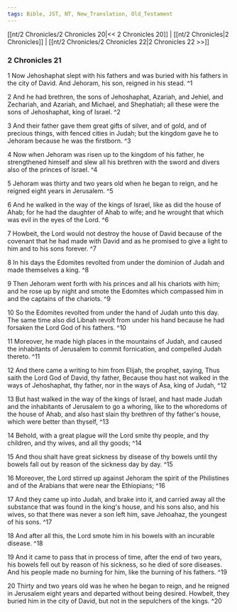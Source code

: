 ```yaml
---
tags: Bible, JST, NT, New_Translation, Old_Testament
---
```


[[nt/2 Chronicles/2 Chronicles 20|<< 2 Chronicles 20]] | [[nt/2 Chronicles|2 Chronicles]] | [[nt/2 Chronicles/2 Chronicles 22|2 Chronicles 22 >>]]

### 2 Chronicles 21

1 Now Jehoshaphat slept with his fathers and was buried with his fathers in the city of David. And Jehoram, his son, reigned in his stead.  ^1

2 And he had brethren, the sons of Jehoshaphat, Azariah, and Jehiel, and Zechariah, and Azariah, and Michael, and Shephatiah; all these were the sons of Jehoshaphat, king of Israel.  ^2

3 And their father gave them great gifts of silver, and of gold, and of precious things, with fenced cities in Judah; but the kingdom gave he to Jehoram because he was the firstborn.  ^3

4 Now when Jehoram was risen up to the kingdom of his father, he strengthened himself and slew all his brethren with the sword and divers also of the princes of Israel.  ^4

5 Jehoram was thirty and two years old when he began to reign, and he reigned eight years in Jerusalem.  ^5

6 And he walked in the way of the kings of Israel, like as did the house of Ahab; for he had the daughter of Ahab to wife; and he wrought that which was evil in the eyes of the Lord.  ^6

7 Howbeit, the Lord would not destroy the house of David because of the covenant that he had made with David and as he promised to give a light to him and to his sons forever.  ^7

8 In his days the Edomites revolted from under the dominion of Judah and made themselves a king.  ^8

9 Then Jehoram went forth with his princes and all his chariots with him; and he rose up by night and smote the Edomites which compassed him in and the captains of the chariots.  ^9

10 So the Edomites revolted from under the hand of Judah unto this day. The same time also did Libnah revolt from under his hand because he had forsaken the Lord God of his fathers.  ^10

11 Moreover, he made high places in the mountains of Judah, and caused the inhabitants of Jerusalem to commit fornication, and compelled Judah thereto.  ^11

12 And there came a writing to him from Elijah, the prophet, saying, Thus saith the Lord God of David, thy father, Because thou hast not walked in the ways of Jehoshaphat, thy father, nor in the ways of Asa, king of Judah,  ^12

13 But hast walked in the way of the kings of Israel, and hast made Judah and the inhabitants of Jerusalem to go a whoring, like to the whoredoms of the house of Ahab, and also hast slain thy brethren of thy father\'s house, which were better than thyself,  ^13

14 Behold, with a great plague will the Lord smite thy people, and thy children, and thy wives, and all thy goods;  ^14

15 And thou shalt have great sickness by disease of thy bowels until thy bowels fall out by reason of the sickness day by day.  ^15

16 Moreover, the Lord stirred up against Jehoram the spirit of the Philistines and of the Arabians that were near the Ethiopians;  ^16

17 And they came up into Judah, and brake into it, and carried away all the substance that was found in the king\'s house, and his sons also, and his wives, so that there was never a son left him, save Jehoahaz, the youngest of his sons.  ^17

18 And after all this, the Lord smote him in his bowels with an incurable disease.  ^18

19 And it came to pass that in process of time, after the end of two years, his bowels fell out by reason of his sickness, so he died of sore diseases. And his people made no burning for him, like the burning of his fathers.  ^19

20 Thirty and two years old was he when he began to reign, and he reigned in Jerusalem eight years and departed without being desired. Howbeit, they buried him in the city of David, but not in the sepulchers of the kings.  ^20

 
